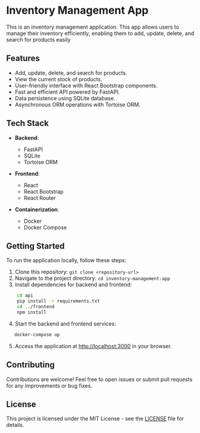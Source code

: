# Inventory Management App

This is an inventory management application. This app allows users to manage their inventory efficiently, enabling them to add, update, delete, and search for products easily

## Features

- Add, update, delete, and search for products.
- View the current stock of products.
- User-friendly interface with React Bootstrap components.
- Fast and efficient API powered by FastAPI.
- Data persistence using SQLite database.
- Asynchronous ORM operations with Tortoise ORM.

## Tech Stack

- **Backend**:

  - FastAPI
  - SQLite
  - Tortoise ORM

- **Frontend**:

  - React
  - React Bootstrap
  - React Router

- **Containerization**:
  - Docker
  - Docker Compose

## Getting Started

To run the application locally, follow these steps:

1. Clone this repository: `git clone <repository-url>`
2. Navigate to the project directory: `cd inventory-management-app`
3. Install dependencies for backend and frontend:

```sh
    cd api
    pip install -r requirements.txt
    cd ../frontend
    npm install
```

4. Start the backend and frontend services:

```sh
   docker-compose up
```

5. Access the application at [http://localhost:3000](http://localhost:3000) in your browser.

## Contributing

Contributions are welcome! Feel free to open issues or submit pull requests for any improvements or bug fixes.

## License

This project is licensed under the MIT License - see the [LICENSE](LICENSE) file for details.
